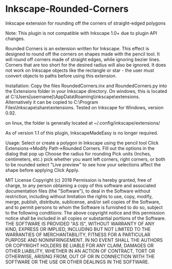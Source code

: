 # Inkscape-Rounded-Corners
Inkscape extension for rounding off the corners of straight-edged polygons

Note: This plugin is not compatible with Inkscape 1.0+ due to plugin API changes.

Rounded Corners is an extension written for Inkscape.
This effect is designed to round off the corners on shapes made with the pencil tool. It will round off corners made of straight edges, while ignoring bezier lines. Corners that are too short for the desired radius will also be ignored. It does not work on Inkscape objects like the rectangle or star - the user must convert objects to paths before using this extension.

Installation:
Copy the files RoundedCorners.inx and RoundedCorners.py into the Extensions folder in your Inkscape directory. On windows, this is located at C:\Users[username]\AppData\Roaming\inkscape\extensions. Alternatively it can be copied to C:\Program Files\Inkscape\share\extensions. Tested on Inkscape for Windows, version 0.92.

on linux, the folder is generally located at ~/.config/inkscape/extensions/

As of version 1.1 of this plugin, InkscapeMadeEasy is no longer required.

Usage:
Select or create a polygon in Inkscape using the pencil tool
Click Extensions->Modify Path->Rounded Corners.
Fill out the options in the dialog that pop up
Choose the radius for rounding
Pick units (Inches, centimeters, etc.)
pick whether you want left corners, right corners, or both to be rounded
select "Live preview" to see how your selections affect the shape before applying
Click Apply.

MIT License
Copyright (c) 2018
Permission is hereby granted, free of charge, to any person obtaining a copy of this software and associated documentation files (the "Software"), 
to deal in the Software without restriction, including without limitation the rights to use, copy, modify, merge, publish, distribute, sublicense, 
and/or sell copies of the Software, and to permit persons to whom the Software is furnished to do so, subject to the following conditions:
The above copyright notice and this permission notice shall be included in all copies or substantial portions of the Software.
THE SOFTWARE IS PROVIDED "AS IS", WITHOUT WARRANTY OF ANY KIND, EXPRESS OR IMPLIED, INCLUDING BUT NOT LIMITED TO THE WARRANTIES OF MERCHANTABILITY, 
FITNESS FOR A PARTICULAR PURPOSE AND NONINFRINGEMENT. IN NO EVENT SHALL THE AUTHORS OR COPYRIGHT HOLDERS BE LIABLE FOR ANY CLAIM, DAMAGES OR OTHER LIABILITY, 
WHETHER IN AN ACTION OF CONTRACT, TORT OR OTHERWISE, ARISING FROM, OUT OF OR IN CONNECTION WITH THE SOFTWARE OR THE USE OR OTHER DEALINGS IN THE SOFTWARE.

